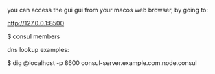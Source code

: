 

you can access the gui gui from your macos web browser, by going to:

http://127.0.0.1:8500 


$ consul members


dns lookup examples:

$ dig @localhost -p 8600 consul-server.example.com.node.consul

